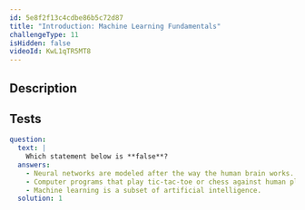 ```yaml
---
id: 5e8f2f13c4cdbe86b5c72d87
title: "Introduction: Machine Learning Fundamentals"
challengeType: 11
isHidden: false
videoId: KwL1qTR5MT8
---
```


## Description
<section id='description'>
</section>

## Tests
<section id='tests'>

```yml
question:
  text: |
    Which statement below is **false**?
  answers:
    - Neural networks are modeled after the way the human brain works.
    - Computer programs that play tic-tac-toe or chess against human players are examples of simple artificial intelligence.
    - Machine learning is a subset of artificial intelligence.
  solution: 1
```

</section>

